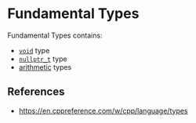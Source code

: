 # Fundamental Types

Fundamental Types contains:

- [`void`](void.md) type
- [`nullptr_t`](nullptr.md) type
- [arithmetic](arithmetic-types.md) types

## References

- https://en.cppreference.com/w/cpp/language/types